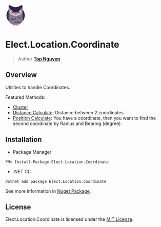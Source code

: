 ﻿![Logo](../../../Logo.png)
# Elect.Location.Coordinate
> Author [**Top Nguyen**](http://topnguyen.net)

## Overview

Utilities to handle Coordinates.

Featured Methods:
- [Cluster](ClusterUtils/ClusterHelper.cs)
- [Distance Calculate](DistanceUtils/DistanceHelper.cs): Distance between 2 coordinates.
- [Position Calculate](PositionUtils/PositionHelper.cs): You have a coordinate, then you want to find the second coordinate by Radius and Bearing (degree).

## Installation
- Package Manager
```
PM> Install-Package Elect.Location.Coordinate
```
- .NET CLI
```
dotnet add package Elect.Location.Coordinate
```

See more information in [Nuget Package](https://www.nuget.org/packages/Elect.Location.Coordinate/).

## License
Elect.Location.Coordinate is licensed under the [MIT License](../../../LICENSE).